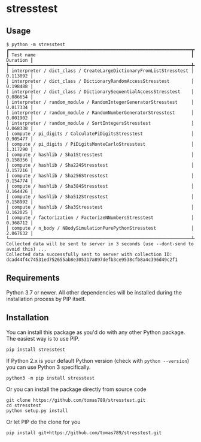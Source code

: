 # stresstest

## Usage

```
$ python -m stresstest
┏━━━━━━━━━━━━━━━━━━━━━━━━━━━━━━━━━━━━━━━━━━━━━━━━━━━━━━━━━━━━━━━━━━━━┳━━━━━━━━━━┓
┃ Test name                                                          ┃ Duration ┃
┡━━━━━━━━━━━━━━━━━━━━━━━━━━━━━━━━━━━━━━━━━━━━━━━━━━━━━━━━━━━━━━━━━━━━╇━━━━━━━━━━┩
│ interpreter / dict_class / CreateLargeDictionaryFromListStresstest │ 0.113092 │
│ interpreter / dict_class / DictionaryRandomAccessStresstest        │ 0.198488 │
│ interpreter / dict_class / DictionarySequentialAccessStresstest    │ 0.086654 │
│ interpreter / random_module / RandomIntegerGeneratorStresstest     │ 0.017334 │
│ interpreter / random_module / RandomNumberGeneratorStresstest      │ 0.001902 │
│ interpreter / random_module / SortIntegersStresstest               │ 0.068338 │
│ compute / pi_digits / CalculatePiDigitsStresstest                  │ 0.905477 │
│ compute / pi_digits / PiDigitsMonteCarloStresstest                 │ 1.317290 │
│ compute / hashlib / Sha1Stresstest                                 │ 0.158356 │
│ compute / hashlib / Sha224Stresstest                               │ 0.157216 │
│ compute / hashlib / Sha256Stresstest                               │ 0.154774 │
│ compute / hashlib / Sha384Stresstest                               │ 0.164426 │
│ compute / hashlib / Sha512Stresstest                               │ 0.158992 │
│ compute / hashlib / Sha3Stresstest                                 │ 0.162025 │
│ compute / factorization / FactorizeNNumbersStresstest              │ 0.368712 │
│ compute / n_body / NBodySimulationPurePythonStresstest             │ 2.067632 │
└────────────────────────────────────────────────────────────────────┴──────────┘
Collected data will be sent to server in 3 seconds (use --dont-send to avoid this) ...
Collected data successfully sent to server with collection ID:
dcad44f4c74531ed752655ab8e305317a897defb3ce9538cfb8a4c396d49c2f1
```

## Requirements

Python 3.7 or newer. All other dependencies will be installed during the installation process by PIP itself.

## Installation

You can install this package as you'd do with any other Python package. The easiest way is to use PIP.

```
pip install stresstest
```

If Python 2.x is your default Python version (check with `python --version`) you can use Python 3 specifically.

```
python3 -m pip install stresstest
```

Or you can install the package directly from source code

```
git clone https://github.com/tomas789/stresstest.git
cd stresstest
python setup.py install
```

Or let PIP do the clone for you

```
pip install git+https://github.com/tomas789/stresstest.git
```
